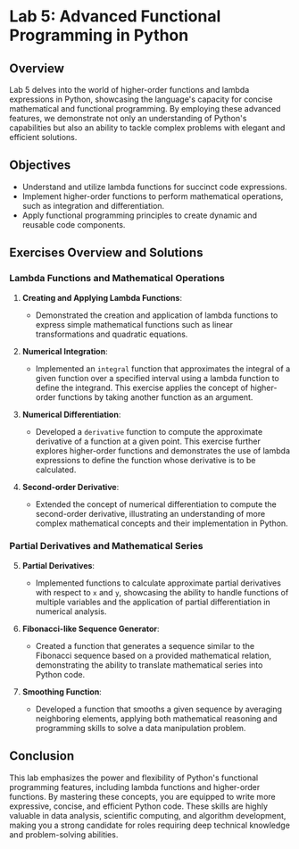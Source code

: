 # Lab 5: Advanced Functional Programming in Python

## Overview
Lab 5 delves into the world of higher-order functions and lambda expressions in Python, showcasing the language's capacity for concise mathematical and functional programming. By employing these advanced features, we demonstrate not only an understanding of Python's capabilities but also an ability to tackle complex problems with elegant and efficient solutions.

## Objectives
- Understand and utilize lambda functions for succinct code expressions.
- Implement higher-order functions to perform mathematical operations, such as integration and differentiation.
- Apply functional programming principles to create dynamic and reusable code components.

## Exercises Overview and Solutions

### Lambda Functions and Mathematical Operations
1. **Creating and Applying Lambda Functions**:
   - Demonstrated the creation and application of lambda functions to express simple mathematical functions such as linear transformations and quadratic equations.
   
2. **Numerical Integration**:
   - Implemented an `integral` function that approximates the integral of a given function over a specified interval using a lambda function to define the integrand. This exercise applies the concept of higher-order functions by taking another function as an argument.

3. **Numerical Differentiation**:
   - Developed a `derivative` function to compute the approximate derivative of a function at a given point. This exercise further explores higher-order functions and demonstrates the use of lambda expressions to define the function whose derivative is to be calculated.

4. **Second-order Derivative**:
   - Extended the concept of numerical differentiation to compute the second-order derivative, illustrating an understanding of more complex mathematical concepts and their implementation in Python.

### Partial Derivatives and Mathematical Series
5. **Partial Derivatives**:
   - Implemented functions to calculate approximate partial derivatives with respect to `x` and `y`, showcasing the ability to handle functions of multiple variables and the application of partial differentiation in numerical analysis.

6. **Fibonacci-like Sequence Generator**:
   - Created a function that generates a sequence similar to the Fibonacci sequence based on a provided mathematical relation, demonstrating the ability to translate mathematical series into Python code.

7. **Smoothing Function**:
   - Developed a function that smooths a given sequence by averaging neighboring elements, applying both mathematical reasoning and programming skills to solve a data manipulation problem.

## Conclusion
This lab emphasizes the power and flexibility of Python's functional programming features, including lambda functions and higher-order functions. By mastering these concepts, you are equipped to write more expressive, concise, and efficient Python code. These skills are highly valuable in data analysis, scientific computing, and algorithm development, making you a strong candidate for roles requiring deep technical knowledge and problem-solving abilities.
